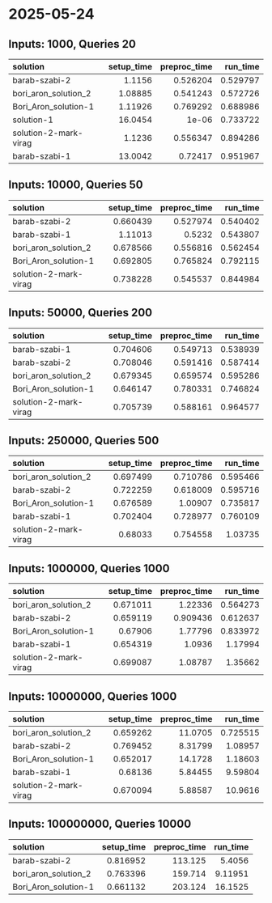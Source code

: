 # 2025-05-24

## Inputs: 1000, Queries 20

| solution              |   setup_time |   preproc_time |   run_time |
|:----------------------|-------------:|---------------:|-----------:|
| barab-szabi-2         |      1.1156  |       0.526204 |   0.529797 |
| bori_aron_solution_2  |      1.08885 |       0.541243 |   0.572726 |
| Bori_Aron_solution-1  |      1.11926 |       0.769292 |   0.688986 |
| solution-1            |     16.0454  |       1e-06    |   0.733722 |
| solution-2-mark-virag |      1.1236  |       0.556347 |   0.894286 |
| barab-szabi-1         |     13.0042  |       0.72417  |   0.951967 |

## Inputs: 10000, Queries 50

| solution              |   setup_time |   preproc_time |   run_time |
|:----------------------|-------------:|---------------:|-----------:|
| barab-szabi-2         |     0.660439 |       0.527974 |   0.540402 |
| barab-szabi-1         |     1.11013  |       0.5232   |   0.543807 |
| bori_aron_solution_2  |     0.678566 |       0.556816 |   0.562454 |
| Bori_Aron_solution-1  |     0.692805 |       0.765824 |   0.792115 |
| solution-2-mark-virag |     0.738228 |       0.545537 |   0.844984 |

## Inputs: 50000, Queries 200

| solution              |   setup_time |   preproc_time |   run_time |
|:----------------------|-------------:|---------------:|-----------:|
| barab-szabi-1         |     0.704606 |       0.549713 |   0.538939 |
| barab-szabi-2         |     0.708046 |       0.591416 |   0.587414 |
| bori_aron_solution_2  |     0.679345 |       0.659574 |   0.595286 |
| Bori_Aron_solution-1  |     0.646147 |       0.780331 |   0.746824 |
| solution-2-mark-virag |     0.705739 |       0.588161 |   0.964577 |

## Inputs: 250000, Queries 500

| solution              |   setup_time |   preproc_time |   run_time |
|:----------------------|-------------:|---------------:|-----------:|
| bori_aron_solution_2  |     0.697499 |       0.710786 |   0.595466 |
| barab-szabi-2         |     0.722259 |       0.618009 |   0.595716 |
| Bori_Aron_solution-1  |     0.676589 |       1.00907  |   0.735817 |
| barab-szabi-1         |     0.702404 |       0.728977 |   0.760109 |
| solution-2-mark-virag |     0.68033  |       0.754558 |   1.03735  |

## Inputs: 1000000, Queries 1000

| solution              |   setup_time |   preproc_time |   run_time |
|:----------------------|-------------:|---------------:|-----------:|
| bori_aron_solution_2  |     0.671011 |       1.22336  |   0.564273 |
| barab-szabi-2         |     0.659119 |       0.909436 |   0.612637 |
| Bori_Aron_solution-1  |     0.67906  |       1.77796  |   0.833972 |
| barab-szabi-1         |     0.654319 |       1.0936   |   1.17994  |
| solution-2-mark-virag |     0.699087 |       1.08787  |   1.35662  |

## Inputs: 10000000, Queries 1000

| solution              |   setup_time |   preproc_time |   run_time |
|:----------------------|-------------:|---------------:|-----------:|
| bori_aron_solution_2  |     0.659262 |       11.0705  |   0.725515 |
| barab-szabi-2         |     0.769452 |        8.31799 |   1.08957  |
| Bori_Aron_solution-1  |     0.652017 |       14.1728  |   1.18603  |
| barab-szabi-1         |     0.68136  |        5.84455 |   9.59804  |
| solution-2-mark-virag |     0.670094 |        5.88587 |  10.9616   |

## Inputs: 100000000, Queries 10000

| solution             |   setup_time |   preproc_time |   run_time |
|:---------------------|-------------:|---------------:|-----------:|
| barab-szabi-2        |     0.816952 |        113.125 |    5.4056  |
| bori_aron_solution_2 |     0.763396 |        159.714 |    9.11951 |
| Bori_Aron_solution-1 |     0.661132 |        203.124 |   16.1525  |